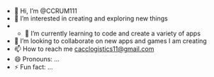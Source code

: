 - 👋 Hi, I’m @CCRUM111
- 👀 I’m interested in creating and exploring new things
- - 🌱 I’m currently learning to code and create a variety of apps
- 💞️ I’m looking to collaborate on new apps and games I am creating
- 📫 How to reach me cacclogistics11@gmail.com
- 😄 Pronouns: ...
- ⚡ Fun fact: ...

<!---
CCRUM111/CCRUM111 is a ✨ special ✨ repository because its `README.md` (this file) appears on your GitHub profile.
You can click the Preview link to take a look at your changes.
--->
